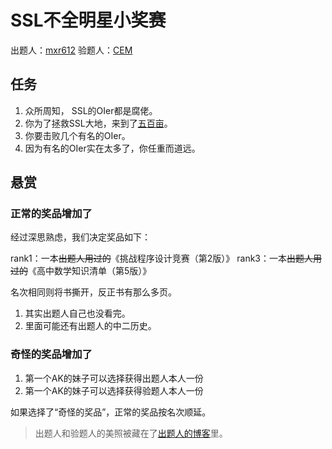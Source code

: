 # SSL不全明星小奖赛

出题人：[mxr612](https://www.luogu.com.cn/user/105934)
验题人：[CEM](https://www.luogu.com.cn/user/30496)

## 任务

1. 众所周知， SSL的OIer都是腐佬。
2. 你为了拯救SSL大地，来到了[五百亩](http://www.sslgz.net/)。
3. 你要击败几个有名的OIer。
4. 因为有名的OIer实在太多了，你任重而道远。

## 悬赏

### 正常的奖品增加了

经过深思熟虑，我们决定奖品如下：

rank1：一本~~出题人用过的~~《挑战程序设计竞赛（第2版）》
rank3：一本~~出题人用过的~~《高中数学知识清单（第5版）》

名次相同则将书撕开，反正书有那么多页。

1. 其实出题人自己也没看完。
2. 里面可能还有出题人的中二历史。

### 奇怪的奖品增加了

1. 第一个AK的妹子可以选择获得出题人本人一份
2. 第一个AK的妹子可以选择获得验题人本人一份

如果选择了“奇怪的奖品”，正常的奖品按名次顺延。

> 出题人和验题人的美照被藏在了[出题人的博客](https://mxr612.github.io/)里。